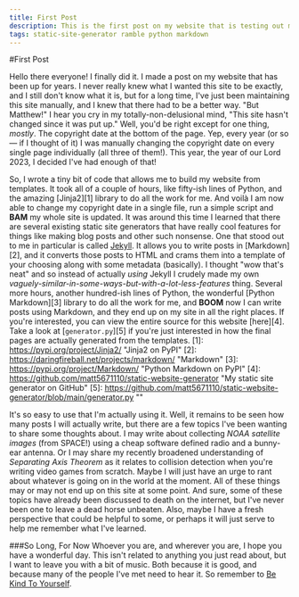 ```yaml
---
title: First Post
description: This is the first post on my website that is testing out my home-made static site generator. I already think having a separate description was a bad idea and I need to find a way to pull an excerpt from the post automatically. Anyway, this is how it is for now and inside this post you will find lots of rambling and meandering thoughts for your reading pleasure (or whatever). Enjoy!
tags: static-site-generator ramble python markdown
---
```

#First Post

Hello there everyone! I finally did it. I made a post on my website that has been up for years. I never really knew what I wanted this site to be exactly, and I still don't know what it is, but for a long time, I've just been maintaining this site manually, and I knew that there had to be a better way. "But Matthew!" I hear you cry in my totally-non-delusional mind, "This site hasn't changed since it was put up." Well, you'd be right except for one thing, *mostly*. The copyright date at the bottom of the page. Yep, every year (or so &mdash; if I thought of it) I was manually changing the copyright date on every single page individually (all three of them!). This year, the year of our Lord 2023, I decided I've had enough of that!

So, I wrote a tiny bit of code that allows me to build my website from templates. It took all of a couple of hours, like fifty-ish lines of Python, and the amazing [Jinja2][1] library to do all the work for me. And voilà I am now able to change my copyright date in a single file, run a simple script and **BAM** my whole site is updated. It was around this time I learned that there are several existing static site generators that have really cool features for things like making blog posts and other such nonsense. One that stood out to me in particular is called [Jekyll](https://jekyllrb.com/). It allows you to write posts in [Markdown][2], and it converts those posts to HTML and crams them into a template of your choosing along with some metadata (basically). I thought "wow that's neat" and so instead of actually *using* Jekyll I crudely made my own *vaguely-similar-in-some-ways-but-with-a-lot-less-features* thing. Several more hours, another hundred-ish lines of Python, the wonderful [Python Markdown][3] library to do all the work for me, and **BOOM** now I can write posts using Markdown, and they end up on my site in all the right places. If you're interested, you can view the entire source for this website [here][4]. Take a look at [`generator.py`][5] if you're just interested in how the final pages are actually generated from the templates.
[1]: https://pypi.org/project/Jinja2/ "Jinja2 on PyPI"
[2]: https://daringfireball.net/projects/markdown/ "Markdown"
[3]: https://pypi.org/project/Markdown/ "Python Markdown on PyPI"
[4]: https://github.com/matt5671110/static-website-generator "My static site generator on GitHub"
[5]: https://github.com/matt5671110/static-website-generator/blob/main/generator.py ""

It's so easy to use that I'm actually using it. Well, it remains to be seen how many posts I will actually write, but there are a few topics I've been wanting to share some thoughts about. I may write about collecting *NOAA satellite images* (from SPACE!) using a cheap software defined radio and a bunny-ear antenna. Or I may share my recently broadened understanding of *Separating Axis Theorem* as it relates to collision detection when you're writing video games from scratch. Maybe I will just have an urge to rant about whatever is going on in the world at the moment. All of these things may or may not end up on this site at some point. And sure, some of these topics have already been discussed to death on the internet, but I've never been one to leave a dead horse unbeaten. Also, maybe I have a fresh perspective that could be helpful to some, or perhaps it will just serve to help me remember what I've learned.

###So Long, For Now
Whoever you are, and wherever you are, I hope you have a wonderful day. This isn't related to anything you just read about, but I want to leave you with a bit of music. Both because it is good, and because many of the people I've met need to hear it. So remember to [Be Kind To Yourself](https://youtu.be/sYiM-sOC6nE "The Music").
